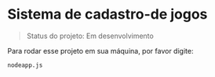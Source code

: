 # Sistema de cadastro-de jogos

> Status do projeto: Em desenvolvimento

Para rodar esse projeto em sua máquina, por favor digite:

```
nodeapp.js
```
